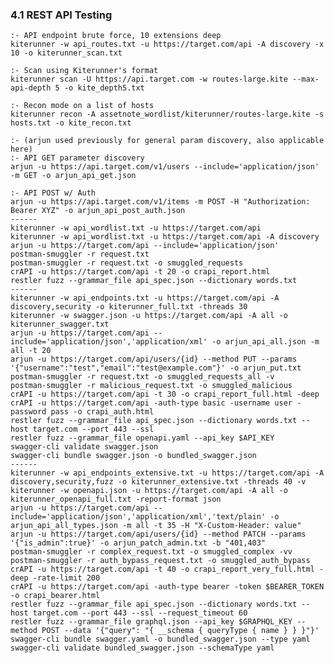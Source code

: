 ### 4.1 REST API Testing
    :- API endpoint brute force, 10 extensions deep
    kiterunner -w api_routes.txt -u https://target.com/api -A discovery -x 10 -o kiterunner_scan.txt 
    
    :- Scan using Kiterunner's format
    kiterunner scan -U https://api.target.com -w routes-large.kite --max-api-depth 5 -o kite_depth5.txt 
    
    :- Recon mode on a list of hosts
    kiterunner recon -A assetnote_wordlist/kiterunner/routes-large.kite -s hosts.txt -o kite_recon.txt 

    :- (arjun used previously for general param discovery, also applicable here)    
    :- API GET parameter discovery
    arjun -u https://api.target.com/v1/users --include='application/json' -m GET -o arjun_api_get.json 
    
    :- API POST w/ Auth
    arjun -u https://api.target.com/v1/items -m POST -H "Authorization: Bearer XYZ" -o arjun_api_post_auth.json 
    ------
    kiterunner -w api_wordlist.txt -u https://target.com/api
    kiterunner -w api_wordlist.txt -u https://target.com/api -A discovery
    arjun -u https://target.com/api --include='application/json'
    postman-smuggler -r request.txt
    postman-smuggler -r request.txt -o smuggled_requests
    crAPI -u https://target.com/api -t 20 -o crapi_report.html
    restler fuzz --grammar_file api_spec.json --dictionary words.txt
    ------
    kiterunner -w api_endpoints.txt -u https://target.com/api -A discovery,security -o kiterunner_full.txt -threads 30
    kiterunner -w swagger.json -u https://target.com/api -A all -o kiterunner_swagger.txt
    arjun -u https://target.com/api --include='application/json','application/xml' -o arjun_api_all.json -m all -t 20
    arjun -u https://target.com/api/users/{id} --method PUT --params '{"username":"test","email":"test@example.com"}' -o arjun_put.txt
    postman-smuggler -r request.txt -o smuggled_requests_all -v
    postman-smuggler -r malicious_request.txt -o smuggled_malicious
    crAPI -u https://target.com/api -t 30 -o crapi_report_full.html -deep
    crAPI -u https://target.com/api -auth-type basic -username user -password pass -o crapi_auth.html
    restler fuzz --grammar_file api_spec.json --dictionary words.txt --host target.com --port 443 --ssl
    restler fuzz --grammar_file openapi.yaml --api_key $API_KEY
    swagger-cli validate swagger.json
    swagger-cli bundle swagger.json -o bundled_swagger.json
    ------
    kiterunner -w api_endpoints_extensive.txt -u https://target.com/api -A discovery,security,fuzz -o kiterunner_extensive.txt -threads 40 -v
    kiterunner -w openapi.json -u https://target.com/api -A all -o kiterunner_openapi_full.txt -report-format json
    arjun -u https://target.com/api --include='application/json','application/xml','text/plain' -o arjun_api_all_types.json -m all -t 35 -H "X-Custom-Header: value"
    arjun -u https://target.com/api/users/{id} --method PATCH --params '{"is_admin":true}' -o arjun_patch_admin.txt -b "401,403"
    postman-smuggler -r complex_request.txt -o smuggled_complex -vv
    postman-smuggler -r auth_bypass_request.txt -o smuggled_auth_bypass
    crAPI -u https://target.com/api -t 40 -o crapi_report_very_full.html -deep -rate-limit 200
    crAPI -u https://target.com/api -auth-type bearer -token $BEARER_TOKEN -o crapi_bearer.html
    restler fuzz --grammar_file api_spec.json --dictionary words.txt --host target.com --port 443 --ssl --request_timeout 60
    restler fuzz --grammar_file graphql.json --api_key $GRAPHQL_KEY --method POST --data '{"query": "{ __schema { queryType { name } } }"}'
    swagger-cli bundle swagger.yaml -o bundled_swagger.json --type yaml
    swagger-cli validate bundled_swagger.json --schemaType yaml